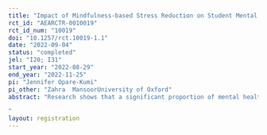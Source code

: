 ```yaml
---
title: "Impact of Mindfulness-based Stress Reduction on Student Mental Health and Education Outcomes: Empirical Evidence from Pakistan"
rct_id: "AEARCTR-0010019"
rct_id_num: "10019"
doi: "10.1257/rct.10019-1.1"
date: "2022-09-04"
status: "completed"
jel: "I20; I31"
start_year: "2022-08-29"
end_year: "2022-11-25"
pi: "Jennifer Opare-Kumi"
pi_other: "Zahra  MansoorUniversity of Oxford"
abstract: "Research shows that a significant proportion of mental health disorders surface in early childhood and adolescent years. Systematic reviews show that interventions focused on student mental health can have promising effects on mental health and education outcomes of children. Mindfulness-based stress reduction (MBSR) interventions are one such intervention. However, there is little evidence on the impact of MBSR programmes on student mental health and education outcomes, or on the mechanisms through which they operate. This gap in evidence is particularly stark in lower-middle income countries. This project aims to design and test the impact of an MBSR curriculum in the context of low-cost private schools in Pakistan through a pilot. We aim to answer two key questions: What is the impact of MBSR on the mental health, psychological outcomes, and education outcomes of young people? What are the underlying mechanisms through which MBSR impacts young people? We aim to, develop a proof-of-concept of our intervention design, and produce evaluation results from the pilot. The research embedded in the pilot will result in a paper identifying key lessons and findings, providing a pathway to scale. The findings from this evaluation will generate rigorous causal evidence and contribute to the limited (but growing) literature on the impact of mental health interventions for youth. 
"
layout: registration
---
```


